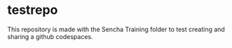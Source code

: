 # testrepo
This repository is made with the Sencha Training folder to test creating and sharing a github codespaces. 
